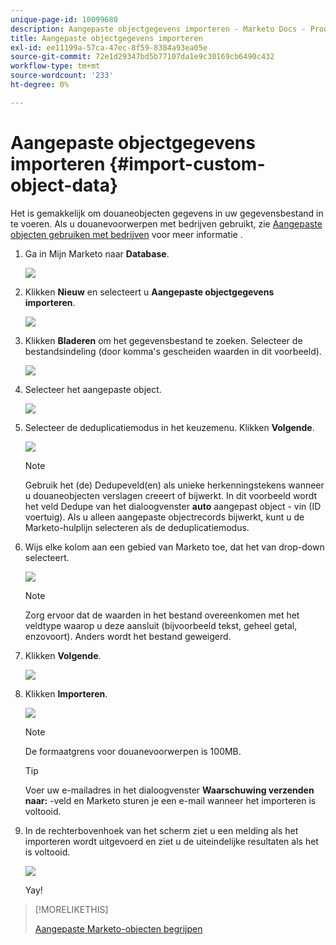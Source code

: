 ```yaml
---
unique-page-id: 10099680
description: Aangepaste objectgegevens importeren - Marketo Docs - Productdocumentatie
title: Aangepaste objectgegevens importeren
exl-id: ee11199a-57ca-47ec-8f59-8384a93ea05e
source-git-commit: 72e1d29347bd5b77107da1e9c30169cb6490c432
workflow-type: tm+mt
source-wordcount: '233'
ht-degree: 0%

---
```


# Aangepaste objectgegevens importeren {#import-custom-object-data}

Het is gemakkelijk om douaneobjecten gegevens in uw gegevensbestand in te voeren. Als u douanevoorwerpen met bedrijven gebruikt, zie [Aangepaste objecten gebruiken met bedrijven](/help/marketo/product-docs/administration/marketo-custom-objects/understanding-marketo-custom-objects.md#using-custom-objects-with-companies) voor meer informatie .

1. Ga in Mijn Marketo naar **Database**.

   ![](assets/db-1.png)

1. Klikken **Nieuw** en selecteert u **Aangepaste objectgegevens importeren**.

   ![](assets/image2016-4-7-10-6-54.png)

1. Klikken **Bladeren** om het gegevensbestand te zoeken. Selecteer de bestandsindeling (door komma&#39;s gescheiden waarden in dit voorbeeld).

   ![](assets/image2016-4-13-14-3a21-3a53.png)

1. Selecteer het aangepaste object.

   ![](assets/image2016-4-13-14-3a24-3a54.png)

1. Selecteer de deduplicatiemodus in het keuzemenu. Klikken **Volgende**.

   ![](assets/image2016-4-13-14-3a28-3a7.png)

   >[!NOTE]
   >
   >Gebruik het (de) Dedupeveld(en) als unieke herkenningstekens wanneer u douaneobjecten verslagen creeert of bijwerkt. In dit voorbeeld wordt het veld Dedupe van het dialoogvenster **auto** aangepast object - vin (ID voertuig). Als u alleen aangepaste objectrecords bijwerkt, kunt u de Marketo-hulplijn selecteren als de deduplicatiemodus.

1. Wijs elke kolom aan een gebied van Marketo toe, dat het van drop-down selecteert.

   ![](assets/image2016-4-13-14-3a36-3a57.png)

   >[!NOTE]
   >
   >Zorg ervoor dat de waarden in het bestand overeenkomen met het veldtype waarop u deze aansluit (bijvoorbeeld tekst, geheel getal, enzovoort). Anders wordt het bestand geweigerd.

1. Klikken **Volgende**.

   ![](assets/image2016-4-13-14-3a38-3a41.png)

1. Klikken **Importeren**.

   ![](assets/image2016-4-7-13-3a15-3a9.png)

   >[!NOTE]
   >
   >De formaatgrens voor douanevoorwerpen is 100MB.

   >[!TIP]
   >
   >Voer uw e-mailadres in het dialoogvenster **Waarschuwing verzenden naar:** -veld en Marketo sturen je een e-mail wanneer het importeren is voltooid.

1. In de rechterbovenhoek van het scherm ziet u een melding als het importeren wordt uitgevoerd en ziet u de uiteindelijke resultaten als het is voltooid.

   ![](assets/image2016-4-13-14-3a41-3a1.png)

   Yay!

>[!MORELIKETHIS]
>
>[Aangepaste Marketo-objecten begrijpen](/help/marketo/product-docs/administration/marketo-custom-objects/understanding-marketo-custom-objects.md)
